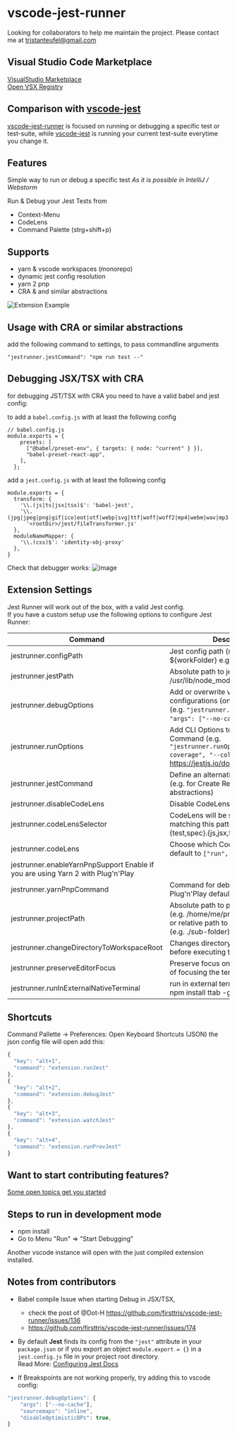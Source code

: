 # vscode-jest-runner

Looking for collaborators to help me maintain the project. Please contact me at tristanteufel@gmail.com

## Visual Studio Code Marketplace

[VisualStudio Marketplace](https://marketplace.visualstudio.com/items?itemName=firsttris.vscode-jest-runner)   
[Open VSX Registry](https://open-vsx.org/extension/firsttris/vscode-jest-runner)

## Comparison with [vscode-jest](https://github.com/jest-community/vscode-jest)

[vscode-jest-runner](https://github.com/firsttris/vscode-jest-runner) is focused on running or debugging a specific test or test-suite, while [vscode-jest](https://github.com/jest-community/vscode-jest) is running your current test-suite everytime you change it.

## Features

Simple way to run or debug a specific test
*As it is possible in IntelliJ / Webstorm*

Run & Debug your Jest Tests from
- Context-Menu
- CodeLens
- Command Palette (strg+shift+p)

## Supports 
- yarn & vscode workspaces (monorepo)
- dynamic jest config resolution  
- yarn 2 pnp   
- CRA & and similar abstractions   

![Extension Example](https://github.com/firsttris/vscode-jest/raw/master/public/vscode-jest.gif)

## Usage with CRA or similar abstractions

add the following command to settings, to pass commandline arguments
```
"jestrunner.jestCommand": "npm run test --"
```

## Debugging JSX/TSX with CRA

for debugging JST/TSX with CRA you need to have a valid babel and jest config: 

to add a `babel.config.js` with at least the following config
```
// babel.config.js
module.exports = {
    presets: [
      ["@babel/preset-env", { targets: { node: "current" } }],
      "babel-preset-react-app",
    ],
  };
```

add a `jest.config.js` with at least the following config

```
module.exports = {
  transform: {
    '\\.(js|ts|jsx|tsx)$': 'babel-jest',
    '\\.(jpg|jpeg|png|gif|ico|eot|otf|webp|svg|ttf|woff|woff2|mp4|webm|wav|mp3|m4a|aac|oga|webmanifest|xml)$':
      '<rootDir>/jest/fileTransformer.js'
  },
  moduleNameMapper: {
    '\\.(css)$': 'identity-obj-proxy'
  },
}
```

Check that debugger works:
![image](https://user-images.githubusercontent.com/1709260/120468727-d542ae00-c3a1-11eb-85ac-986c35ac167f.png)

## Extension Settings

Jest Runner will work out of the box, with a valid Jest config.   
If you have a custom setup use the following options to configure Jest Runner:

| Command | Description |
| --- | --- |
| jestrunner.configPath | Jest config path (relative to ${workFolder} e.g. jest-config.json) |
| jestrunner.jestPath | Absolute path to jest bin file (e.g. /usr/lib/node_modules/jest/bin/jest.js) |
| jestrunner.debugOptions | Add or overwrite vscode debug configurations (only in debug mode) (e.g. `"jestrunner.debugOptions": { "args": ["--no-cache"] }`) |
| jestrunner.runOptions | Add CLI Options to the Jest Command (e.g. `"jestrunner.runOptions": ["--coverage", "--colors"]`) https://jestjs.io/docs/en/cli |
| jestrunner.jestCommand | Define an alternative Jest command (e.g. for Create React App and similar abstractions) |
| jestrunner.disableCodeLens | Disable CodeLens feature |
| jestrunner.codeLensSelector | CodeLens will be shown on files matching this pattern (default **/*.{test,spec}.{js,jsx,ts,tsx}) |
| jestrunner.codeLens | Choose which CodeLens to enable, default to `["run", "debug"]` |
| jestrunner.enableYarnPnpSupport Enable if you are using Yarn 2 with Plug'n'Play |  
| jestrunner.yarnPnpCommand | Command for debugging with Plug'n'Play defaults to yarn-*.*js |
| jestrunner.projectPath | Absolute path to project directory (e.g. /home/me/project/sub-folder), or relative path to workspace root (e.g. ./sub-folder) |
| jestrunner.changeDirectoryToWorkspaceRoot | Changes directory to workspace root before executing the test |
| jestrunner.preserveEditorFocus | Preserve focus on your editor instead of focusing the terminal on test run |
| jestrunner.runInExternalNativeTerminal | run in external terminal (requires: npm install ttab -g) |

## Shortcuts

Command Pallette -> Preferences: Open Keyboard Shortcuts (JSON)
the json config file will open
add this:

```javascript
{
  "key": "alt+1",
  "command": "extension.runJest"
},
{
  "key": "alt+2",
  "command": "extension.debugJest"
},
{
  "key": "alt+3",
  "command": "extension.watchJest"
},
{
  "key": "alt+4",
  "command": "extension.runPrevJest"
}
```

## Want to start contributing features?

[Some open topics get you started](https://github.com/firsttris/vscode-jest-runner/issues)

## Steps to run in development mode

- npm install
- Go to Menu "Run" => "Start Debugging"

Another vscode instance will open with the just compiled extension installed.

## Notes from contributors

- Babel compile Issue when starting Debug in JSX/TSX, 
    - check the post of @Dot-H https://github.com/firsttris/vscode-jest-runner/issues/136
    - https://github.com/firsttris/vscode-jest-runner/issues/174

- By default **Jest** finds its config from the `"jest"` attribute in your `package.json` or if you export an object `module.export = {}` in a `jest.config.js` file in your project root directory.   
Read More: [Configuring Jest Docs](https://jestjs.io/docs/en/configuration)

- If Breakspoints are not working properly, try adding this to vscode config:

```javascript
"jestrunner.debugOptions": {
    "args": ["--no-cache"],
    "sourcemaps": "inline",
    "disableOptimisticBPs": true,
}
```
